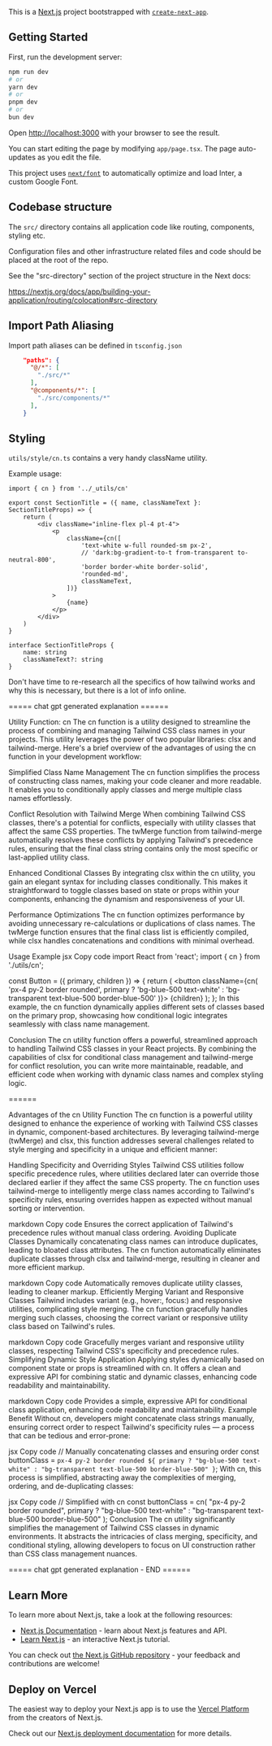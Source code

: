 This is a [Next.js](https://nextjs.org/) project bootstrapped with [`create-next-app`](https://github.com/vercel/next.js/tree/canary/packages/create-next-app).

## Getting Started

First, run the development server:

```bash
npm run dev
# or
yarn dev
# or
pnpm dev
# or
bun dev
```

Open [http://localhost:3000](http://localhost:3000) with your browser to see the result.

You can start editing the page by modifying `app/page.tsx`. The page auto-updates as you edit the file.

This project uses [`next/font`](https://nextjs.org/docs/basic-features/font-optimization) to automatically optimize and load Inter, a custom Google Font.

## Codebase structure

The `src/` directory contains all application code like routing, components, styling etc.

Configuration files and other infrastructure related files and code should be placed at the root of the repo.

See the "src-directory" section of the project structure in the Next docs:

https://nextjs.org/docs/app/building-your-application/routing/colocation#src-directory

## Import Path Aliasing

Import path aliases can be defined in `tsconfig.json`

```json
    "paths": {
      "@/*": [
        "./src/*"
      ],
      "@components/*": [
        "./src/components/*"
      ],
    }
```

## Styling

`utils/style/cn.ts` contains a very handy className utility.

Example usage:

```tsx
import { cn } from '../_utils/cn'

export const SectionTitle = ({ name, classNameText }: SectionTitleProps) => {
    return (
        <div className="inline-flex pl-4 pt-4">
            <p
                className={cn([
                    'text-white w-full rounded-sm px-2',
                    // 'dark:bg-gradient-to-t from-transparent to-neutral-800',
                    'border border-white border-solid',
                    'rounded-md',
                    classNameText,
                ])}
            >
                {name}
            </p>
        </div>
    )
}

interface SectionTitleProps {
    name: string
    classNameText?: string
}
```

Don't have time to re-research all the specifics of how tailwind works and why this is necessary, but there is a lot of info online.

===== chat gpt generated explanation ======

Utility Function: cn
The cn function is a utility designed to streamline the process of combining and managing Tailwind CSS class names in your projects. This utility leverages the power of two popular libraries: clsx and tailwind-merge. Here's a brief overview of the advantages of using the cn function in your development workflow:

Simplified Class Name Management
The cn function simplifies the process of constructing class names, making your code cleaner and more readable. It enables you to conditionally apply classes and merge multiple class names effortlessly.

Conflict Resolution with Tailwind Merge
When combining Tailwind CSS classes, there's a potential for conflicts, especially with utility classes that affect the same CSS properties. The twMerge function from tailwind-merge automatically resolves these conflicts by applying Tailwind's precedence rules, ensuring that the final class string contains only the most specific or last-applied utility class.

Enhanced Conditional Classes
By integrating clsx within the cn utility, you gain an elegant syntax for including classes conditionally. This makes it straightforward to toggle classes based on state or props within your components, enhancing the dynamism and responsiveness of your UI.

Performance Optimizations
The cn function optimizes performance by avoiding unnecessary re-calculations or duplications of class names. The twMerge function ensures that the final class list is efficiently compiled, while clsx handles concatenations and conditions with minimal overhead.

Usage Example
jsx
Copy code
import React from 'react';
import { cn } from './utils/cn';

const Button = ({ primary, children }) => {
return (
<button className={cn(
'px-4 py-2 border rounded',
primary ? 'bg-blue-500 text-white' : 'bg-transparent text-blue-500 border-blue-500'
)}>
{children}
</button>
);
};
In this example, the cn function dynamically applies different sets of classes based on the primary prop, showcasing how conditional logic integrates seamlessly with class name management.

Conclusion
The cn utility function offers a powerful, streamlined approach to handling Tailwind CSS classes in your React projects. By combining the capabilities of clsx for conditional class management and tailwind-merge for conflict resolution, you can write more maintainable, readable, and efficient code when working with dynamic class names and complex styling logic.

======

Advantages of the cn Utility Function
The cn function is a powerful utility designed to enhance the experience of working with Tailwind CSS classes in dynamic, component-based architectures. By leveraging tailwind-merge (twMerge) and clsx, this function addresses several challenges related to style merging and specificity in a unique and efficient manner:

Handling Specificity and Overriding Styles
Tailwind CSS utilities follow specific precedence rules, where utilities declared later can override those declared earlier if they affect the same CSS property. The cn function uses tailwind-merge to intelligently merge class names according to Tailwind's specificity rules, ensuring overrides happen as expected without manual sorting or intervention.

markdown
Copy code
Ensures the correct application of Tailwind's precedence rules without manual class ordering.
Avoiding Duplicate Classes
Dynamically concatenating class names can introduce duplicates, leading to bloated class attributes. The cn function automatically eliminates duplicate classes through clsx and tailwind-merge, resulting in cleaner and more efficient markup.

markdown
Copy code
Automatically removes duplicate utility classes, leading to cleaner markup.
Efficiently Merging Variant and Responsive Classes
Tailwind includes variant (e.g., hover:, focus:) and responsive utilities, complicating style merging. The cn function gracefully handles merging such classes, choosing the correct variant or responsive utility class based on Tailwind's rules.

markdown
Copy code
Gracefully merges variant and responsive utility classes, respecting Tailwind CSS's specificity and precedence rules.
Simplifying Dynamic Style Application
Applying styles dynamically based on component state or props is streamlined with cn. It offers a clean and expressive API for combining static and dynamic classes, enhancing code readability and maintainability.

markdown
Copy code
Provides a simple, expressive API for conditional class application, enhancing code readability and maintainability.
Example Benefit
Without cn, developers might concatenate class strings manually, ensuring correct order to respect Tailwind's specificity rules — a process that can be tedious and error-prone:

jsx
Copy code
// Manually concatenating classes and ensuring order
const buttonClass = `px-4 py-2 border rounded ${
  primary ? "bg-blue-500 text-white" : "bg-transparent text-blue-500 border-blue-500"
}`;
With cn, this process is simplified, abstracting away the complexities of merging, ordering, and de-duplicating classes:

jsx
Copy code
// Simplified with cn
const buttonClass = cn(
"px-4 py-2 border rounded",
primary ? "bg-blue-500 text-white" : "bg-transparent text-blue-500 border-blue-500"
);
Conclusion
The cn utility significantly simplifies the management of Tailwind CSS classes in dynamic environments. It abstracts the intricacies of class merging, specificity, and conditional styling, allowing developers to focus on UI construction rather than CSS class management nuances.

===== chat gpt generated explanation - END ======

## Learn More

To learn more about Next.js, take a look at the following resources:

-   [Next.js Documentation](https://nextjs.org/docs) - learn about Next.js features and API.
-   [Learn Next.js](https://nextjs.org/learn) - an interactive Next.js tutorial.

You can check out [the Next.js GitHub repository](https://github.com/vercel/next.js/) - your feedback and contributions are welcome!

## Deploy on Vercel

The easiest way to deploy your Next.js app is to use the [Vercel Platform](https://vercel.com/new?utm_medium=default-template&filter=next.js&utm_source=create-next-app&utm_campaign=create-next-app-readme) from the creators of Next.js.

Check out our [Next.js deployment documentation](https://nextjs.org/docs/deployment) for more details.
